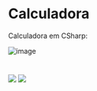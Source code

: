 # Calculadora
 Calculadora em CSharp:
 
![image](https://user-images.githubusercontent.com/92181116/138366696-87f3e9bc-7589-4d8e-8b18-a9f89afeaa9f.png)
#
<a href="https://github.com/Patricia-Bandeira" target="_blank"><img src="https://img.shields.io/badge/GitHub-100000?style=for-the-badge&logo=github&logoColor=white" target="_blank"></a> 
<a href = "mailto:patriciabandeira.2611@gmail.com"><img src="https://img.shields.io/badge/-Gmail-%23333?style=for-the-badge&logo=gmail&logoColor=white" target="_blank"></a>
